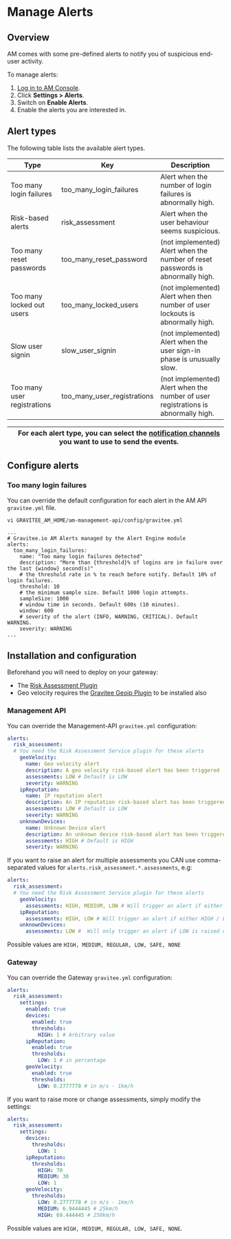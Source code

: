 # Manage Alerts

## Overview

AM comes with some pre-defined alerts to notify you of suspicious end-user activity.

To manage alerts:

1. [Log in to AM Console](https://docs.gravitee.io/am/current/am\_userguide\_authentication.html).
2. Click **Settings > Alerts**.
3. Switch on **Enable Alerts**.
4. Enable the alerts you are interested in.

## Alert types

The following table lists the available alert types.

| Type                        | Key                            | Description                                                                       |
| --------------------------- | ------------------------------ | --------------------------------------------------------------------------------- |
| Too many login failures     | too\_many\_login\_failures     | Alert when the number of login failures is abnormally high.                       |
| Risk-based alerts           | risk\_assessment               | Alert when the user behaviour seems suspicious.                                   |
| Too many reset passwords    | too\_many\_reset\_password     | (not implemented) Alert when the number of reset passwords is abnormally high.    |
| Too many locked out users   | too\_many\_locked\_users       | (not implemented) Alert when then number of user lockouts is abnormally high.     |
| Slow user signin            | slow\_user\_signin             | (not implemented) Alert when the user sign-in phase is unusually slow.            |
| Too many user registrations | too\_many\_user\_registrations | (not implemented) Alert when the number of user registrations is abnormally high. |

|   | For each alert type, you can select the [notification channels](https://docs.gravitee.io/am/current/am\_userguide\_alerts\_notifications.html) you want to use to send the events. |
| - | ---------------------------------------------------------------------------------------------------------------------------------------------------------------------------------- |

## Configure alerts

### Too many login failures

You can override the default configuration for each alert in the AM API `gravitee.yml` file.

```
vi GRAVITEE_AM_HOME/am-management-api/config/gravitee.yml

...
# Gravitee.io AM Alerts managed by the Alert Engine module
alerts:
  too_many_login_failures:
    name: "Too many login failures detected"
    description: "More than {threshold}% of logins are in failure over the last {window} second(s)"
    # the threshold rate in % to reach before notify. Default 10% of login failures.
    threshold: 10
    # the minimum sample size. Default 1000 login attempts.
    sampleSize: 1000
    # window time in seconds. Default 600s (10 minutes).
    window: 600
    # severity of the alert (INFO, WARNING, CRITICAL). Default WARNING.
    severity: WARNING
...
```

## Installation and configuration

Beforehand you will need to deploy on your gateway:

* The [Risk Assessment Plugin](https://download.gravitee.io/#graviteeio-ee/plugins/services/risk-assessment/gravitee-risk-assessment-core/)
* Geo velocity requires the [Gravitee Geoip Plugin](https://download.gravitee.io/#graviteeio-am/plugins/repositories/gravitee-service-geoip/) to be installed also

### **Management API**

You can override the Management-API `gravitee.yml` configuration:

```yaml
alerts:
  risk_assessment:
  # You need the Risk Assessment Service plugin for these alerts
    geoVelocity:
      name: Geo velocity alert
      description: A geo velocity risk-based alert has been triggered
      assessments: LOW # Default is LOW
      severity: WARNING
    ipReputation:
      name: IP reputation alert
      description: An IP reputation risk-based alert has been triggered
      assessments: LOW # Default is LOW
      severity: WARNING
    unknownDevices:
      name: Unknown Device alert
      description: An unknown device risk-based alert has been triggered
      assessments: HIGH # Default is HIGH
      severity: WARNING
```

If you want to raise an alert for multiple assessments you CAN use comma-separated values for `alerts.risk_assessment.*.assessments`, e.g:

```yaml
alerts:
  risk_assessment:
  # You need the Risk Assessment Service plugin for these alerts
    geoVelocity:
      assessments: HIGH, MEDIUM, LOW # Will trigger an alert if either HIGH / MEDIUM / LOW is raised
    ipReputation:
      assessments: HIGH, LOW # Will trigger an alert if either HIGH / LOW is raised
    unknownDevices:
      assessments: LOW #  Will only trigger an alert if LOW is raised only
```

Possible values are `HIGH, MEDIUM, REGULAR, LOW, SAFE, NONE`

### Gateway

You can override the Gateway `gravitee.yml` configuration:

```yaml
alerts:
  risk_assessment:
    settings:
      enabled: true
      devices:
        enabled: true
        thresholds:
          HIGH: 1 # Arbitrary value
      ipReputation:
        enabled: true
        thresholds:
          LOW: 1 # in percentage
      geoVelocity:
        enabled: true
        thresholds:
          LOW: 0.2777778 # in m/s - 1km/h
```

If you want to raise more or change assessments, simply modify the settings:

```yaml
alerts:
  risk_assessment:
    settings:
      devices:
        thresholds:
          LOW: 1
      ipReputation:
        thresholds:
          HIGH: 70
          MEDIUM: 30
          LOW: 1
      geoVelocity:
        thresholds:
          LOW: 0.2777778 # in m/s - 1km/h
          MEDIUM: 6.9444445 # 25km/h
          HIGH: 69.444445 # 250km/h
```

Possible values are `HIGH, MEDIUM, REGULAR, LOW, SAFE, NONE`.
